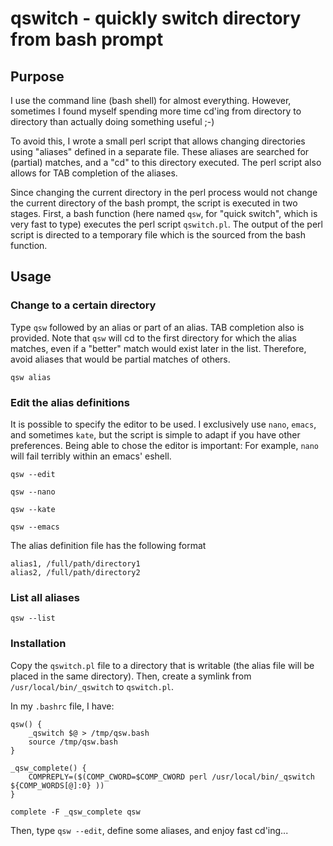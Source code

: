 # qswitch - quickly switch directory from bash prompt

## Purpose

I use the command line (bash shell) for almost everything.  However,
sometimes I found myself spending more time cd'ing from directory to
directory than actually doing something useful ;-)

To avoid this, I wrote a small perl script that allows changing
directories using "aliases" defined in a separate file.  These aliases
are searched for (partial) matches, and a "cd" to this directory
executed. The perl script also allows for TAB completion of the
aliases.

Since changing the current directory in the perl process would not
change the current directory of the bash prompt, the script is
executed in two stages. First, a bash function (here named `qsw`, for
"quick switch", which is very fast to type) executes the perl script
`qswitch.pl`. The output of the perl script is directed to a temporary
file which is the sourced from the bash function.

## Usage

### Change to a certain directory

Type `qsw` followed by an alias or part of an alias. TAB completion
also is provided. Note that `qsw` will cd to the first directory for
which the alias matches, even if a "better" match would exist later in
the list. Therefore, avoid aliases that would be partial matches of others.

`qsw alias`

### Edit the alias definitions

It is possible to specify the editor to be used.  I exclusively use
`nano`, `emacs`, and sometimes `kate`, but the script is simple to
adapt if you have other preferences. Being able to chose the editor
is important: For example, `nano` will fail terribly within an emacs'
eshell.

`qsw --edit`

`qsw --nano`

`qsw --kate`

`qsw --emacs`

The alias definition file has the following format

```
alias1, /full/path/directory1
alias2, /full/path/directory2
```

### List all aliases

`qsw --list`

### Installation

Copy the `qswitch.pl` file to a directory that is writable (the alias file will be placed
in the same directory). Then, create a symlink from `/usr/local/bin/_qswitch` to `qswitch.pl`.

In my `.bashrc` file, I have:

```
qsw() {
    _qswitch $@ > /tmp/qsw.bash
    source /tmp/qsw.bash
}

_qsw_complete() {
    COMPREPLY=($(COMP_CWORD=$COMP_CWORD perl /usr/local/bin/_qswitch ${COMP_WORDS[@]:0} ))
}

complete -F _qsw_complete qsw
```

Then, type `qsw --edit`, define some aliases, and enjoy fast cd'ing...
